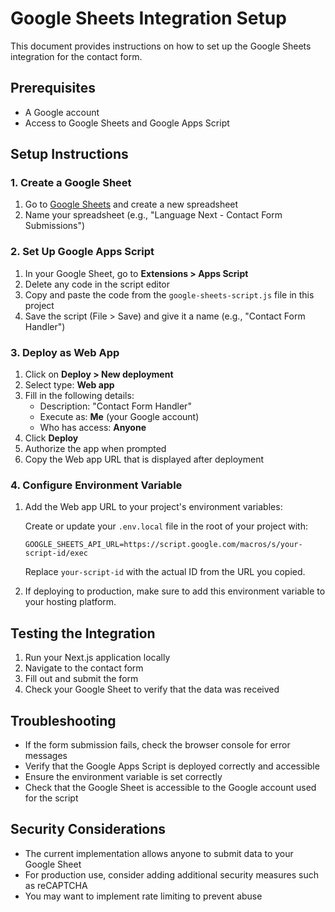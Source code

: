 # Google Sheets Integration Setup

This document provides instructions on how to set up the Google Sheets integration for the contact form.

## Prerequisites

- A Google account
- Access to Google Sheets and Google Apps Script

## Setup Instructions

### 1. Create a Google Sheet

1. Go to [Google Sheets](https://sheets.google.com) and create a new spreadsheet
2. Name your spreadsheet (e.g., "Language Next - Contact Form Submissions")

### 2. Set Up Google Apps Script

1. In your Google Sheet, go to **Extensions > Apps Script**
2. Delete any code in the script editor
3. Copy and paste the code from the `google-sheets-script.js` file in this project
4. Save the script (File > Save) and give it a name (e.g., "Contact Form Handler")

### 3. Deploy as Web App

1. Click on **Deploy > New deployment**
2. Select type: **Web app**
3. Fill in the following details:
   - Description: "Contact Form Handler"
   - Execute as: **Me** (your Google account)
   - Who has access: **Anyone**
4. Click **Deploy**
5. Authorize the app when prompted
6. Copy the Web app URL that is displayed after deployment

### 4. Configure Environment Variable

1. Add the Web app URL to your project's environment variables:

   Create or update your `.env.local` file in the root of your project with:

   ```
   GOOGLE_SHEETS_API_URL=https://script.google.com/macros/s/your-script-id/exec
   ```

   Replace `your-script-id` with the actual ID from the URL you copied.

2. If deploying to production, make sure to add this environment variable to your hosting platform.

## Testing the Integration

1. Run your Next.js application locally
2. Navigate to the contact form
3. Fill out and submit the form
4. Check your Google Sheet to verify that the data was received

## Troubleshooting

- If the form submission fails, check the browser console for error messages
- Verify that the Google Apps Script is deployed correctly and accessible
- Ensure the environment variable is set correctly
- Check that the Google Sheet is accessible to the Google account used for the script

## Security Considerations

- The current implementation allows anyone to submit data to your Google Sheet
- For production use, consider adding additional security measures such as reCAPTCHA
- You may want to implement rate limiting to prevent abuse